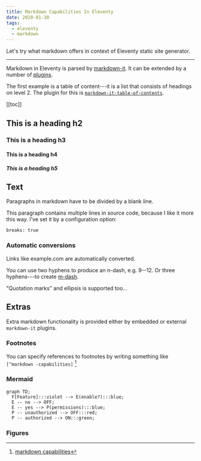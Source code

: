 ```yaml
---
title: Markdown Capabilities In Eleventy
date: 2020-01-30
tags:
  - eleventy
  - markdown
---
```


Let's try what markdown offers in context of Eleventy static site generator.

---

Markdown in Eleventy is parsed by [markdown-it](https://github.com/markdown-it/markdown-it). It can be extended by a number of [plugins](https://www.npmjs.com/search?q=keywords:markdown-it-plugin).

The first example is a table of content---it is a list that consists of headings on level 2. The plugin for this is [`markdown-it-table-of-contents`](https://www.npmjs.com/package/markdown-it-table-of-contents).

[[toc]]

## This is a heading h2

### This is a heading h3

#### This is a heading h4

##### This is a heading h5

## Text

Paragraphs in markdown have to be divided by a blank line.

This paragraph contains
multiple lines in source code,
because I like it more this way.
I've set it by a configuration option:

```
breaks: true
```

### Automatic conversions

Links like example.com are automatically converted.

You can use two hyphens to produce an n-dash, e.g. 9--12. Or three hyphens---to create [m-dash](https://www.thepunctuationguide.com/em-dash.html).

"Quotation marks" and ellipsis is supported too...

## Extras

Extra markdown functionality is provided either by embedded or external `markdown-it` plugins.

### Footnotes

You can specify references to footnotes by writing something like `[^markdown -capabilities]` [^markdown-capabilities]

[^markdown-capabilities]: [markdown capabilities](https://github.com/markdown-it/markdown-it#syntax-extensions)

### Mermaid

```mermaid // <code>Role</code> based <b>toggling</b>
graph TD;
  F[Feature]:::violet --> E(enable?):::blue;
  E -- no --> OFF;
  E -- yes --> P(permissions):::blue;
  P -- unauthorized --> OFF:::red;
  P -- authorized --> ON:::green;
```

### Figures

